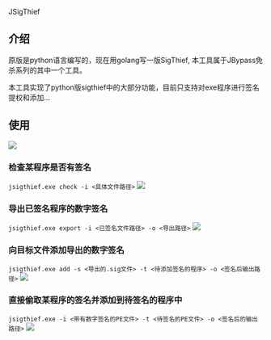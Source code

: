 JSigThief

## 介绍
原版是python语言编写的，现在用golang写一版SigThief,
本工具属于JBypass免杀系列的其中一个工具。

本工具实现了python版sigthief中的大部分功能，目前只支持对exe程序进行签名提权和添加...

## 使用
![](https://gitee.com/chroblert/pictures/raw/master/img/img.png)

### 检查某程序是否有签名
`jsigthief.exe check -i <具体文件路径>`
![](https://gitee.com/chroblert/pictures/raw/master/img/20220130231929.png)

### 导出已签名程序的数字签名
`jsigthief.exe export -i <已签名文件路径> -o <导出路径>`
![](https://gitee.com/chroblert/pictures/raw/master/img/20220130232112.png)

### 向目标文件添加导出的数字签名
`jsigthief.exe add -s <导出的.sig文件> -t <待添加签名的程序> -o <签名后输出路径>`
![](https://gitee.com/chroblert/pictures/raw/master/img/20220130232328.png)

### 直接偷取某程序的签名并添加到待签名的程序中
`jsigthief.exe -i <带有数字签名的PE文件> -t <待签名的PE文件> -o <签名后的输出路径>`
![](https://gitee.com/chroblert/pictures/raw/master/img/20220130232737.png)